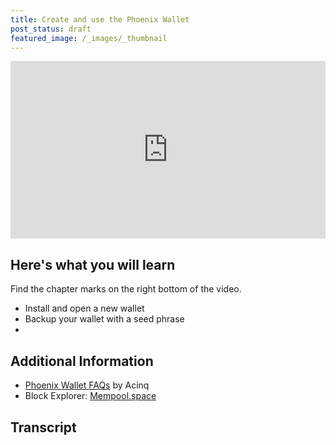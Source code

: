 ```yaml
---
title: Create and use the Phoenix Wallet
post_status: draft
featured_image: /_images/_thumbnail
---
```


<div style="padding:56.25% 0 0 0;position:relative;"><iframe src="https://player.vimeo.com/video/896849263?badge=0&amp;autopause=0&amp;player_id=0&amp;app_id=58479" frameborder="0" allow="autoplay; fullscreen; picture-in-picture" style="position:absolute;top:0;left:0;width:100%;height:100%;" title="Phoenix Wallet Tutorial"></iframe></div>

<div style="margin-bottom:30px;"></div>

## Here's what you will learn

Find the chapter marks on the right bottom of the video.

- Install and open a new wallet
- Backup your wallet with a seed phrase
- 

## Additional Information
* [Phoenix Wallet FAQs](https://phoenix.acinq.co/faq) by Acinq
* Block Explorer: [Mempool.space](https://mempool.space/)

## Transcript

